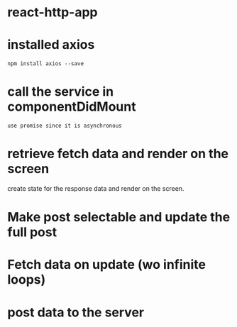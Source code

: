 # react-http-app
 
# installed axios 
    npm install axios --save
    
# call the service in componentDidMount
    use promise since it is asynchronous 

# retrieve fetch data and render on the screen
   create state for the response data and render on the screen.

# Make post selectable and update the full post

# Fetch data on update (wo infinite loops)
# post data to the server
   